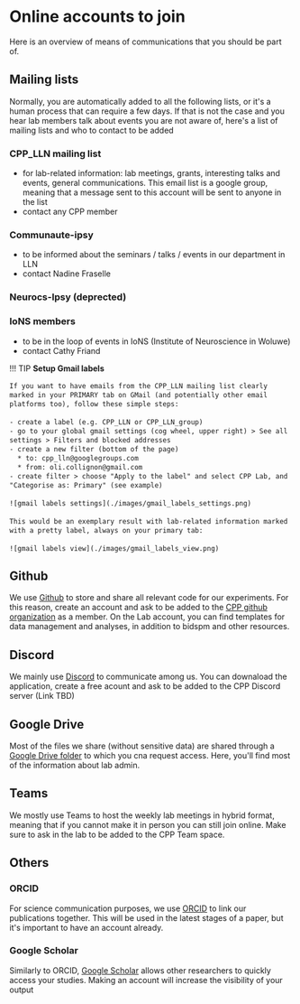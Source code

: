 # Online accounts to join
Here is an overview of means of communications that you should be part of. 


## Mailing lists
Normally, you are automatically added to all the following lists, or it's a human process that can require a few days. 
If that is not the case and you hear lab members talk about events you are not aware of, here's a list of mailing lists and who to contact to be added

### CPP_LLN mailing list
- for lab-related information: lab meetings, grants, interesting talks and events, general communications. This email list is a google group, meaning that a message sent to this account will be sent to anyone in the list 
- contact any CPP member 

### Communaute-ipsy
- to be informed about the seminars / talks / events in our department in LLN
- contact Nadine Fraselle

### Neurocs-Ipsy (deprected)

### IoNS members
- to be in the loop of events in IoNS (Institute of Neuroscience in Woluwe)
- contact Cathy Friand


!!! TIP
    **Setup Gmail labels**

    If you want to have emails from the CPP_LLN mailing list clearly marked in your PRIMARY tab on GMail (and potentially other email platforms too), follow these simple steps: 

    - create a label (e.g. CPP_LLN or CPP_LLN_group)
    - go to your global gmail settings (cog wheel, upper right) > See all settings > Filters and blocked addresses
    - create a new filter (bottom of the page) 
      * to: cpp_lln@googlegroups.com 
      * from: oli.collignon@gmail.com
    - create filter > choose "Apply to the label" and select CPP Lab, and "Categorise as: Primary" (see example)

    ![gmail labels settings](./images/gmail_labels_settings.png) 

    This would be an exemplary result with lab-related information marked with a pretty label, always on your primary tab:

    ![gmail labels view](./images/gmail_labels_view.png) 


## Github
We use [Github](https://github.com/) to store and share all relevant code for our experiments. 
For this reason, create an account and ask to be added to the [CPP github organization](https://github.com/cpp-lln-lab) as a member. 
On the Lab account, you can find templates for data management and analyses, in addition to bidspm and other resources. 


## Discord
We mainly use [Discord](https://discord.com/) to communicate among us. 
You can downaload the application, create a free acount and ask to be added to the CPP Discord server (Link TBD)


## Google Drive
Most of the files we share (without sensitive data) are shared through a [Google Drive folder]([link](https://drive.google.com/drive/folders/0B_uzjo71y59FOVNXVlNRN1k2c1k?resourcekey=0-3qpicNZjpKuxfV71jyIhlg)) to which you cna request access.
Here, you'll find most of the information about lab admin. 


## Teams
We mostly use Teams to host the weekly lab meetings in hybrid format, meaning that if you cannot make it in person you can still join online.
Make sure to ask in the lab to be added to the CPP Team space. 


## Others

### ORCID
For science communication purposes, we use [ORCID](https://info.orcid.org/researchers/) to link our publications together.
This will be used in the latest stages of a paper, but it's important to have an account already.

### Google Scholar 
Similarly to ORCID, [Google Scholar](https://scholar.google.com/) allows other researchers to quickly access your studies. 
Making an account will increase the visibility of your output